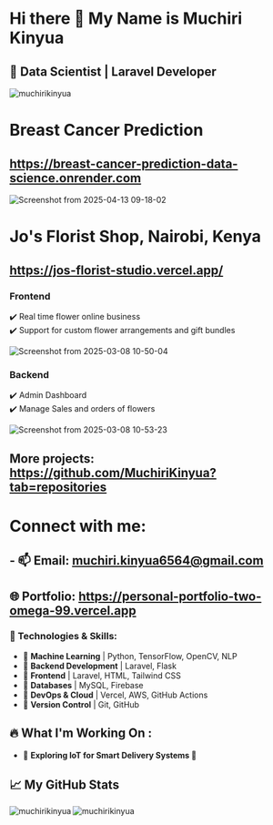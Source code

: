 # Hi there 👋 My Name is Muchiri Kinyua </br> 
## 🚀 Data Scientist | Laravel Developer 

<p align="left"> <img src="https://komarev.com/ghpvc/?username=muchirikinyua&label=Profile%20views&color=0e75b6&style=flat" alt="muchirikinyua" /> </p>


# Breast Cancer Prediction

## https://breast-cancer-prediction-data-science.onrender.com

![Screenshot from 2025-04-13 09-18-02](https://github.com/user-attachments/assets/e3417946-feca-4616-86cb-d0d275423c4e)

# Jo's Florist Shop, Nairobi, Kenya

## https://jos-florist-studio.vercel.app/

### Frontend

✔️ Real time flower online business </br>
✔️ Support for custom flower arrangements and gift bundles 

![Screenshot from 2025-03-08 10-50-04](https://github.com/user-attachments/assets/60cf0220-eae5-4294-a9d2-b3233a61c537)

### Backend

✔️ Admin Dashboard </br>
✔️ Manage Sales and orders of flowers

![Screenshot from 2025-03-08 10-53-23](https://github.com/user-attachments/assets/d438f57d-37f8-42fd-95ac-5ab50f484743)

## More projects: https://github.com/MuchiriKinyua?tab=repositories

# Connect with me:
## - 📫 **Email:** [muchiri.kinyua6564@gmail.com](mailto:muchiri.kinyua6564@gmail.com)  
## 🌐 **Portfolio:** https://personal-portfolio-two-omega-99.vercel.app

### 🚀 Technologies & Skills:
- 🔹 **Machine Learning** | Python, TensorFlow, OpenCV, NLP
- 🔹 **Backend Development** | Laravel, Flask
- 🔹 **Frontend** | Laravel, HTML, Tailwind CSS  
- 🔹 **Databases** | MySQL, Firebase  
- 🔹 **DevOps & Cloud** | Vercel, AWS, GitHub Actions  
- 🔹 **Version Control** | Git, GitHub

## 🔥 What I'm Working On :
- 🎯 **Exploring IoT for Smart Delivery Systems 🚚**

## 📈 My GitHub Stats  

<p><img align="left" src="https://github-readme-stats.vercel.app/api/top-langs?username=muchirikinyua&show_icons=true&locale=en&layout=compact" alt="muchirikinyua" /></p>

<p><img align="center" src="https://github-readme-streak-stats.herokuapp.com/?user=muchirikinyua&" alt="muchirikinyua" /></p>

